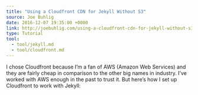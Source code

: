 ```yaml
---
title: "Using a Cloudfront CDN for Jekyll Without S3"
source: Joe Buhlig
date: 2016-12-07 19:35:00 +0000
link: http://joebuhlig.com/using-a-cloudfront-cdn-for-jekyll-without-s3/
type: Tutorial
tool:
  - tool/jekyll.md
  - tool/cloudfront.md
---
```

I chose Cloudfront because I’m a fan of AWS (Amazon Web Services) and they are fairly cheap in comparison to the other big names in industry. I’ve worked with AWS enough in the past to trust it. But here’s how I set up Cloudfront to work with Jekyll:





